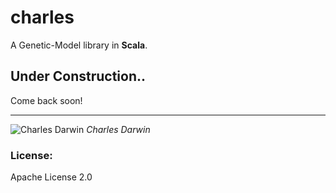 # charles
A Genetic-Model library in **Scala**.

## Under Construction..
Come back soon!

-------------


![Charles Darwin](https://upload.wikimedia.org/wikipedia/commons/4/45/Charles_Darwin_1880.jpg)
_Charles Darwin_

### License:
Apache License 2.0